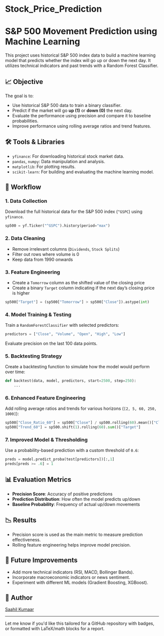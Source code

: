 # Stock_Price_Prediction
# S\&P 500 Movement Prediction using Machine Learning

This project uses historical S\&P 500 index data to build a machine learning model that predicts whether the index will go up or down the next day. It utilizes technical indicators and past trends with a Random Forest Classifier.

## 📈 Objective

The goal is to:

* Use historical S\&P 500 data to train a binary classifier.
* Predict if the market will go **up (1)** or **down (0)** the next day.
* Evaluate the performance using precision and compare it to baseline probabilities.
* Improve performance using rolling average ratios and trend features.

## 🛠️ Tools & Libraries

* `yfinance`: For downloading historical stock market data.
* `pandas`, `numpy`: Data manipulation and analysis.
* `matplotlib`: For plotting results.
* `scikit-learn`: For building and evaluating the machine learning model.

## 🚀 Workflow

### 1. Data Collection

Download the full historical data for the S\&P 500 index (`^GSPC`) using `yfinance`.

```python
sp500 = yf.Ticker("^GSPC").history(period="max")
```

### 2. Data Cleaning

* Remove irrelevant columns (`Dividends`, `Stock Splits`)
* Filter out rows where volume is 0
* Keep data from 1990 onwards

### 3. Feature Engineering

* Create a `Tomorrow` column as the shifted value of the closing price
* Create a binary `Target` column indicating if the next day’s closing price is higher

```python
sp500["Target"] = (sp500["Tomorrow"] > sp500["Close"]).astype(int)
```

### 4. Model Training & Testing

Train a `RandomForestClassifier` with selected predictors:

```python
predictors = ["Close", "Volume", "Open", "High", "Low"]
```

Evaluate precision on the last 100 data points.

### 5. Backtesting Strategy

Create a backtesting function to simulate how the model would perform over time:

```python
def backtest(data, model, predictors, start=2500, step=250):
    ...
```

### 6. Enhanced Feature Engineering

Add rolling average ratios and trends for various horizons (`[2, 5, 60, 250, 1000]`):

```python
sp500["Close_Ratio_60"] = sp500["Close"] / sp500.rolling(60).mean()["Close"]
sp500["Trend_60"] = sp500.shift(1).rolling(60).sum()["Target"]
```

### 7. Improved Model & Thresholding

Use a probability-based prediction with a custom threshold of `0.6`:

```python
preds = model.predict_proba(test[predictors])[:,1]
preds[preds >= .6] = 1
```

## 📊 Evaluation Metrics

* **Precision Score**: Accuracy of positive predictions
* **Prediction Distribution**: How often the model predicts up/down
* **Baseline Probability**: Frequency of actual up/down movements

## 📉 Results

* Precision score is used as the main metric to measure prediction effectiveness.
* Rolling feature engineering helps improve model precision.

## 📎 Future Improvements

* Add more technical indicators (RSI, MACD, Bollinger Bands).
* Incorporate macroeconomic indicators or news sentiment.
* Experiment with different ML models (Gradient Boosting, XGBoost).

## 🧠 Author

[Saahil Kumaar](https://github.com/Saahil-Kumaar)

---

Let me know if you'd like this tailored for a GitHub repository with badges, or formatted with LaTeX/math blocks for a report.
